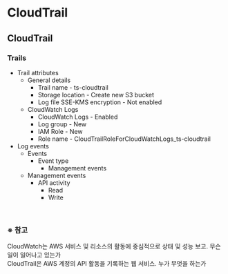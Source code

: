 # CloudTrail

## CloudTrail
### Trails
- Trail attributes
  - General details
    - Trail name - ts-cloudtrail
    - Storage location - Create new S3 bucket
    - Log file SSE-KMS encryption - Not enabled
  - CloudWatch Logs
    - CloudWatch Logs - Enabled
    - Log group - New
    - IAM Role - New
    - Role name - CloudTrailRoleForCloudWatchLogs_ts-cloudtrail
- Log events
  - Events
    - Event type
      - Management events
  - Management events
    - API activity
      - Read
      - Write

<br/>

### ※ 참고
CloudWatch는 AWS 서비스 및 리소스의 활동에 중심적으로 상태 및 성능 보고. 무슨 일이 일어나고 있는가  
CloudTrail은 AWS 계정의 API 활동을 기록하는 웹 서비스. 누가 무엇을 하는가

